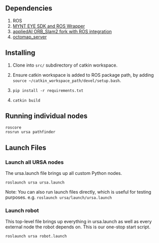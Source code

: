 ## Dependencies
1. ROS
2. [MYNT EYE SDK and ROS Wrapper](https://github.com/slightech/MYNT-EYE-S-SDK)
3. [appliedAI ORB_Slam2 fork with ROS integration](https://github.com/appliedAI-Initiative/orb_slam_2_ros)
4. [octomap_server](http://wiki.ros.org/octomap_server)


## Installing
1. Clone into `src/` subdirectory of catkin workspace.

2. Ensure catkin workspace is added to ROS package path, by adding `source ~/catkin_workspace_path/devel/setup.bash`.

3. `pip install -r requirements.txt`

4. `catkin build`


## Running individual nodes
```
roscore
rosrun ursa pathfinder
```

## Launch Files
### Launch all URSA nodes
The ursa.launch file brings up all custom Python nodes.
```
roslaunch ursa ursa.launch
```
Note: You can also run launch files directly, which is useful for testing purposes. e.g. `roslaunch ursa/launch/ursa.launch`
### Launch robot
This top-level file brings up everything in ursa.launch as well as every external node the robot depends on. This is our one-stop start script.
```
roslaunch ursa robot.launch
```
